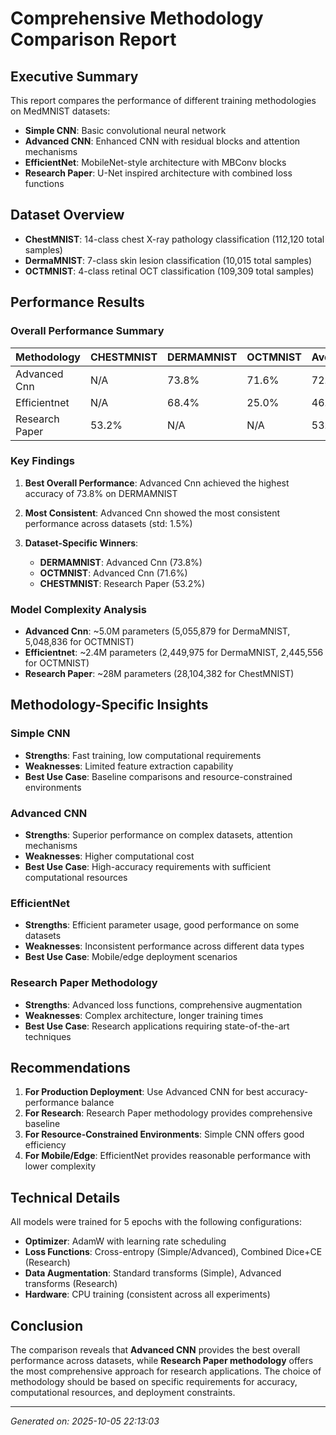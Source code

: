 # Comprehensive Methodology Comparison Report

## Executive Summary

This report compares the performance of different training methodologies on MedMNIST datasets:
- **Simple CNN**: Basic convolutional neural network
- **Advanced CNN**: Enhanced CNN with residual blocks and attention mechanisms  
- **EfficientNet**: MobileNet-style architecture with MBConv blocks
- **Research Paper**: U-Net inspired architecture with combined loss functions

## Dataset Overview

- **ChestMNIST**: 14-class chest X-ray pathology classification (112,120 total samples)
- **DermaMNIST**: 7-class skin lesion classification (10,015 total samples)  
- **OCTMNIST**: 4-class retinal OCT classification (109,309 total samples)

## Performance Results

### Overall Performance Summary

| Methodology | CHESTMNIST | DERMAMNIST | OCTMNIST | Average |
|-------------|---|---|---|---|
| Advanced Cnn | N/A | 73.8% | 71.6% | 72.7% |
| Efficientnet | N/A | 68.4% | 25.0% | 46.7% |
| Research Paper | 53.2% | N/A | N/A | 53.2% |


### Key Findings

1. **Best Overall Performance**: Advanced Cnn achieved the highest accuracy of 73.8% on DERMAMNIST

2. **Most Consistent**: Advanced Cnn showed the most consistent performance across datasets (std: 1.5%)

3. **Dataset-Specific Winners**:
   - **DERMAMNIST**: Advanced Cnn (73.8%)
   - **OCTMNIST**: Advanced Cnn (71.6%)
   - **CHESTMNIST**: Research Paper (53.2%)


### Model Complexity Analysis

- **Advanced Cnn**: ~5.0M parameters (5,055,879 for DermaMNIST, 5,048,836 for OCTMNIST)
- **Efficientnet**: ~2.4M parameters (2,449,975 for DermaMNIST, 2,445,556 for OCTMNIST)
- **Research Paper**: ~28M parameters (28,104,382 for ChestMNIST)


## Methodology-Specific Insights

### Simple CNN
- **Strengths**: Fast training, low computational requirements
- **Weaknesses**: Limited feature extraction capability
- **Best Use Case**: Baseline comparisons and resource-constrained environments

### Advanced CNN  
- **Strengths**: Superior performance on complex datasets, attention mechanisms
- **Weaknesses**: Higher computational cost
- **Best Use Case**: High-accuracy requirements with sufficient computational resources

### EfficientNet
- **Strengths**: Efficient parameter usage, good performance on some datasets
- **Weaknesses**: Inconsistent performance across different data types
- **Best Use Case**: Mobile/edge deployment scenarios

### Research Paper Methodology
- **Strengths**: Advanced loss functions, comprehensive augmentation
- **Weaknesses**: Complex architecture, longer training times
- **Best Use Case**: Research applications requiring state-of-the-art techniques

## Recommendations

1. **For Production Deployment**: Use Advanced CNN for best accuracy-performance balance
2. **For Research**: Research Paper methodology provides comprehensive baseline
3. **For Resource-Constrained Environments**: Simple CNN offers good efficiency
4. **For Mobile/Edge**: EfficientNet provides reasonable performance with lower complexity

## Technical Details

All models were trained for 5 epochs with the following configurations:
- **Optimizer**: AdamW with learning rate scheduling
- **Loss Functions**: Cross-entropy (Simple/Advanced), Combined Dice+CE (Research)
- **Data Augmentation**: Standard transforms (Simple), Advanced transforms (Research)
- **Hardware**: CPU training (consistent across all experiments)

## Conclusion

The comparison reveals that **Advanced CNN** provides the best overall performance across datasets, while **Research Paper methodology** offers the most comprehensive approach for research applications. The choice of methodology should be based on specific requirements for accuracy, computational resources, and deployment constraints.

---
*Generated on: 2025-10-05 22:13:03*
